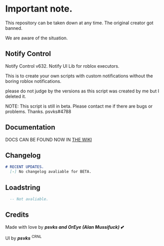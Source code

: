 # Important note.

This repository can be taken down at any time. The original creator got banned.

We are aware of the situation.


## Notify Control

Notify Control v632. Notify UI Lib for roblox executors.

This is to create your own scripts with custom notifications without the boring roblox notifications.

please do not judge by the versions as this script was created by me but I deleted it.

NOTE: This script is still in beta. Please contact me if there are bugs or problems. Thanks. psvks#4788

## Documentation
DOCS CAN BE FOUND NOW IN [THE WIKI](https://github.com/Obstronomic/NotifyControl/wiki/Documentation)

## Changelog
 
```markdown
# RECENT UPDATES.
  [-] No changelog avaliable for BETA.
```
 
## Loadstring

```lua
  -- Not avaliable.
```

## Credits

Made with love by ***psvks and OrEye (Alan Mussifuck) 💕***

UI by ***psvks*** <sup>CRNL</sup>

